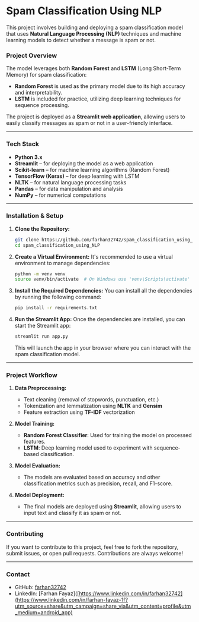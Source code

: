 
# **Spam Classification Using NLP**

This project involves building and deploying a spam classification model that uses **Natural Language Processing (NLP)** techniques and machine learning models to detect whether a message is spam or not.

### **Project Overview**
The model leverages both **Random Forest** and **LSTM** (Long Short-Term Memory) for spam classification:
- **Random Forest** is used as the primary model due to its high accuracy and interpretability.
- **LSTM** is included for practice, utilizing deep learning techniques for sequence processing.

The project is deployed as a **Streamlit web application**, allowing users to easily classify messages as spam or not in a user-friendly interface.

---

### **Tech Stack**
- **Python 3.x**
- **Streamlit** – for deploying the model as a web application
- **Scikit-learn** – for machine learning algorithms (Random Forest)
- **TensorFlow (Keras)** – for deep learning with LSTM
- **NLTK** – for natural language processing tasks
- **Pandas** – for data manipulation and analysis
- **NumPy** – for numerical computations

---

### **Installation & Setup**

1. **Clone the Repository:**
   ```bash
   git clone https://github.com/farhan32742/spam_classification_using_NLP.git
   cd spam_classification_using_NLP
   ```

2. **Create a Virtual Environment:**
   It's recommended to use a virtual environment to manage dependencies:
   ```bash
   python -m venv venv
   source venv/bin/activate  # On Windows use 'venv\Scripts\activate'
   ```

3. **Install the Required Dependencies:**
   You can install all the dependencies by running the following command:
   ```bash
   pip install -r requirements.txt
   ```

4. **Run the Streamlit App:**
   Once the dependencies are installed, you can start the Streamlit app:
   ```bash
   streamlit run app.py
   ```

   This will launch the app in your browser where you can interact with the spam classification model.

---

### **Project Workflow**

1. **Data Preprocessing:**
   - Text cleaning (removal of stopwords, punctuation, etc.)
   - Tokenization and lemmatization using **NLTK** and **Gensim**
   - Feature extraction using **TF-IDF** vectorization

2. **Model Training:**
   - **Random Forest Classifier**: Used for training the model on processed features.
   - **LSTM**: Deep learning model used to experiment with sequence-based classification.

3. **Model Evaluation:**
   - The models are evaluated based on accuracy and other classification metrics such as precision, recall, and F1-score.

4. **Model Deployment:**
   - The final models are deployed using **Streamlit**, allowing users to input text and classify it as spam or not.

---

### **Contributing**
If you want to contribute to this project, feel free to fork the repository, submit issues, or open pull requests. Contributions are always welcome!

---


### **Contact**
- GitHub: [farhan32742](https://github.com/farhan32742)
- LinkedIn: [Farhan Fayaz]([https://www.linkedin.com/in/farhan32742](https://www.linkedin.com/in/farhan-fayaz-1f?utm_source=share&utm_campaign=share_via&utm_content=profile&utm_medium=android_app)

